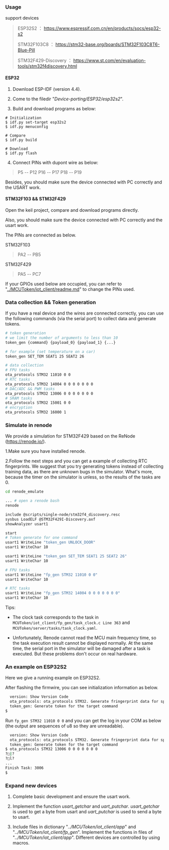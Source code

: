 ### Usage

support devices
> ESP32S2 ： https://www.espressif.com.cn/en/products/socs/esp32-s2
> 
> STM32F103C8 ： https://stm32-base.org/boards/STM32F103C8T6-Blue-Pill
> 
> STM32F429-Discovery ： https://www.st.com/en/evaluation-tools/stm32f4discovery.html

#### ESP32

1. Download ESP-IDF (version 4.4).

2. Come to the filedir "*Device-porting/ESP32/esp32s2*".

3. Build and download programs as below:
```
# Initialization
$ idf.py set-target esp32s2
$ idf.py menuconfig

# Compare
$ idf.py build

# Download
$ idf.py flash
```

4. Connect PINs with dupont wire as below:
> P5 -- P12
> P16 -- P17
> P18 -- P19

Besides, you should make sure the device connected with PC correctly and the USART work. 

#### STM32F103 && STM32F429

Open the keil project, compare and download programs directly.  

Also, you should make sure the device connected with PC correctly and the usart work. 

The PINs are connected as below.

STM32F103
> PA2 -- PB5

STM32F429
> PA5 -- PC7

If your GPIOs used below are occupied, you can refer to "[../MCUToken/iot_client/readme.md](../MCUToken/iot_client/readme.md)" to change the PINs used.

### Data collection && Token generation

If you have a real device and the wires are connected correctly, you can use the following commands (via the serial port) to collect data and generate tokens.

```bash
# token generation
# we limit the number of arguments to less than 10
token_gen {command} {payload_0} {payload_1} {...}

# for example (set temperature on a car)
token_gen SET_TEM SEAT1 25 SEAT2 26

# data collection
# FPU tasks
ota_protocols STM32 11010 0 0
# RTC tasks
ota_protocols STM32 14004 0 0 0 0 0 0 0
# DAC/ADC && PWM tasks
ota_protocols STM32 13006 0 0 0 0 0 0 0
# SRAM tasks
ota_protocols STM32 15001 0 0
# encryption
ota_protocols STM32 16000 1
```

### Simulate in renode

We provide a simulation for STM32F429 based on the ReNode (https://renode.io/).

1.Make sure you have installed renode.

2.Follow the next steps and you can get a example of collecting RTC fingerprints. We suggest that you try generating tokens instead of collecting training data, as there are unknown bugs in the simulator. What's more, because the timer on the simulator is unless, so the results of the tasks are 0.

```bash
cd renode_emulate

... # open a renode bash
renode

include @scripts/single-node/stm32f4_discovery.resc 
sysbus LoadELF @STM32F429I-Discovery.axf
showAnalyzer usart1

start
# Token generate for one command
usart1 WriteLine "token_gen UNLOCK_DOOR"
usart1 WriteChar 10

usart1 WriteLine "token_gen SET_TEM SEAT1 25 SEAT2 26"
usart1 WriteChar 10

# FPU tasks
usart1 WriteLine "fp_gen STM32 11010 0 0"
usart1 WriteChar 10

# RTC tasks
usart1 WriteLine "fp_gen STM32 14004 0 0 0 0 0 0 0"
usart1 WriteChar 10
```

Tips:

- The clock task corresponds to the task in `MCUToken/iot_client/fp_gen/task_clock.c Line 363` and `MCUToken/server/tasks/task_clock.yaml`. 

- Unfortunately, Renode cannot read the MCU main frequency time, so the task execution result cannot be displayed normally. At the same time, the serial port in the simulator will be damaged after a task is executed. But these problems don't occur on real hardware.

### An example on ESP32S2

Here we give a running example on ESP32S2.

After flashing the firmwire, you can see initialization information as below.
```bash
  version: Show Version Code
  ota_protocols: ota_protocols STM32. Generate fringerprint data for specific platforms.
  token_gen: Generate token for the target command
$ 
```

Run `fp_gen STM32 11010 0 0` and you can get the log in your COM as below (the output are sequences of u8 so they are unreadable).
```bash
  version: Show Version Code
  ota_protocols: ota_protocols STM32. Generate fringerprint data for specific platforms.
  token_gen: Generate token for the target command
$ ota_protocols STM32 13006 0 0 0 0 0 0 0
?□|?
?□l?
...
Finish Task: 3006
$ 
```

### Expand new devices

1. Complete basic development and ensure the usart work.

2. Implement the function *usart_getchar* and *uart_putchar*.
*usart_getchar* is used to get a byte from usart and *uart_putchar* is used to send a byte to usart.

3. Include files in dictionary "*../MCUToken/iot_client/app*" and "*../MCUToken/iot_client/fp_gen*". Implement the functions in files of "*../MCUToken/iot_client/app*". Different devices are controlled by using macros.
